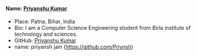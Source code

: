 #### Name: [Priyanshu Kumar](https://github.com/kumarpriyanshu2k2)

- Place: Patna, Bihar, India
- Bio: I am a Computer Science Engineering student from Birla institute of technology and sciences.
- GitHub: [Priyanshu Kumar](https://github.com/kumarpriyanshu2k2)
- name: priyansh jain (https://github.com/Priynsh)
